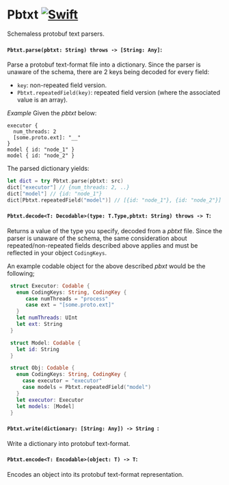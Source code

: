 # Pbtxt [![Swift](https://img.shields.io/badge/swift-5.1-orange.svg?style=flat)](#) 

Schemaless protobuf text parsers.

#### `Pbtxt.parse(pbtxt: String) throws -> [String: Any]`:

Parse a protobuf text-format file into a dictionary.
Since the parser is unaware of the schema, there are 2 keys being decoded for every field:
- `key`: non-repeated field version.
- `Pbtxt.repeatedField(key)`: repeated field version (where the associated value is an array).

*Example* Given the *pbtxt* below:
```pbtxt
executor {
  num_threads: 2
  [some.proto.ext]: "__"
}
model { id: "node_1" }
model { id: "node_2" }
```
 The parsed dictionary yields:
 ``` swift
let dict = try Pbtxt.parse(pbtxt: src)
dict["executor"] // {num_threads: 2, ..}
dict["model"] // {id: "node_1"}
dict[Pbtxt.repeatedField("model")] // [{id: "node_1"}, {id: "node_2"}]
```

#### `Pbtxt.decode<T: Decodable>(type: T.Type,pbtxt: String) throws -> T`:

Returns a value of the type you specify, decoded from a *pbtxt* file.
Since the parser is unaware of the schema, the same consideration about repeated/non-repeated fields described above applies and 
must be reflected in your object `CodingKeys`.

An example codable object for the above described *pbxt* would be the following;

```swift
 struct Executor: Codable {
   enum CodingKeys: String, CodingKey {
      case numThreads = "process"
      case ext = "[some.proto.ext]"
   }
   let numThreads: UInt
   let ext: String
 }

 struct Model: Codable {
   let id: String
 }

 struct Obj: Codable {
   enum CodingKeys: String, CodingKey {
     case executor = "executor"
     case models = Pbtxt.repeatedField("model")
   }
   let executor: Executor
   let models: [Model]
 }
 ```


#### `Pbtxt.write(dictionary: [String: Any]) -> String `:

Write a dictionary into protobuf text-format.

#### `Pbtxt.encode<T: Encodable>(object: T) -> T`:

Encodes an object into its protobuf text-format representation.
